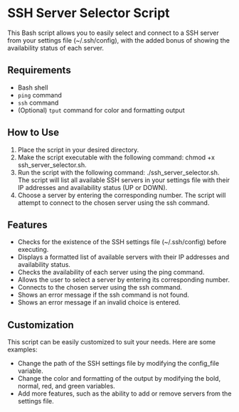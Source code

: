 # SSH Server Selector Script

This Bash script allows you to easily select and connect to a SSH server from your settings file (~/.ssh/config), with the added bonus of showing the availability status of each server.

## Requirements

- Bash shell
- `ping` command
- `ssh` command
- (Optional) `tput` command for color and formatting output

## How to Use

1. Place the script in your desired directory.
2. Make the script executable with the following command: chmod +x ssh_server_selector.sh.
3. Run the script with the following command: ./ssh_server_selector.sh.
The script will list all available SSH servers in your settings file with their IP addresses and availability status (UP or DOWN).
4. Choose a server by entering the corresponding number.
The script will attempt to connect to the chosen server using the ssh command.

## Features

- Checks for the existence of the SSH settings file (~/.ssh/config) before executing.
- Displays a formatted list of available servers with their IP addresses and availability status.
- Checks the availability of each server using the ping command.
- Allows the user to select a server by entering its corresponding number.
- Connects to the chosen server using the ssh command.
- Shows an error message if the ssh command is not found.
- Shows an error message if an invalid choice is entered.

## Customization

This script can be easily customized to suit your needs. Here are some examples:

- Change the path of the SSH settings file by modifying the config_file variable.
- Change the color and formatting of the output by modifying the bold, normal, red, and green variables.
- Add more features, such as the ability to add or remove servers from the settings file.
